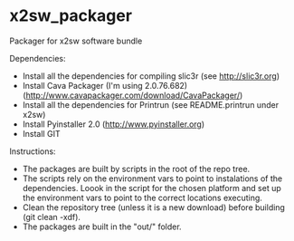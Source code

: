 x2sw_packager
=============

Packager for x2sw software bundle

Dependencies:
- Install all the dependencies for compiling slic3r (see http://slic3r.org)
- Install Cava Packager (I'm using 2.0.76.682) 
  (http://www.cavapackager.com/download/CavaPackager/)
- Install all the dependencies for Printrun (see README.printrun under x2sw)
- Install Pyinstaller 2.0 (http://www.pyinstaller.org)
- Install GIT

Instructions:
- The packages are built by scripts in the root of the repo tree.
- The scripts rely on the environment vars to point to instalations of 
  the dependencies. Loook in the script for the chosen platform and 
  set up the environment vars to point to the correct locations 
  executing. 
- Clean the repository tree (unless it is a new download) before 
  building (git clean -xdf).
- The packages are built in the "out/<platform>" folder.
  
